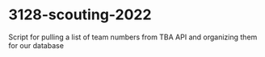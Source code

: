 # 3128-scouting-2022
Script for pulling a list of team numbers from TBA API and organizing them for our database

